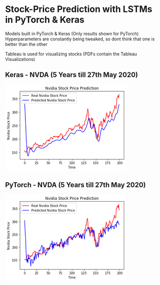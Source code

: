 # Stock-Price Prediction with LSTMs in PyTorch & Keras

Models built in PyTorch & Keras (Only results shown for PyTorch)
Hyperparameters are constantly being tweaked, so dont think that one is better than the other

Tableau is used for visualizing stocks (PDFs contain the Tableau Visualizations)

## Keras - NVDA (5 Years till 27th May 2020)
![NVDA Prediction](https://github.com/UdbhavPrasad072300/Stock-Price-Prediction-with-LSTMs/blob/master/NVDA/NVDA%20Prediction.png?raw=true)
## PyTorch - NVDA (5 Years till 27th May 2020)
![NVDA PyTorch Prediction](https://github.com/UdbhavPrasad072300/Stock-Price-Prediction-with-LSTMs/blob/master/NVDA/Prediction-PyTorch-NVDA.png?raw=true)
